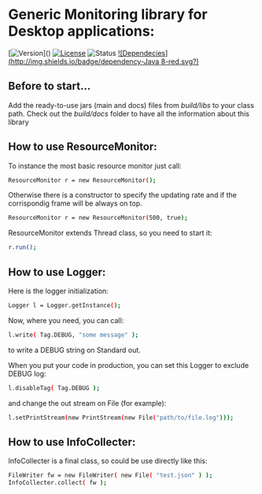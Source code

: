 # Generic Monitoring library for Desktop applications:
[![Version](http://img.shields.io/badge/version-1.0.4-blue.svg?)]() [![License](http://img.shields.io/badge/license-MIT-blue.svg)](http://opensource.org/licenses/MIT) ![Status](http://img.shields.io/badge/build-STABLE-green.svg) 
[![Dependecies](http://img.shields.io/badge/dependency-Java 8-red.svg?)](http://www.oracle.com/technetwork/java/javase/downloads/jre8-downloads-2133155.html)

## Before to start...
Add the ready-to-use jars (main and docs) files from *build/libs* to your class path. Check out the *build/docs* folder to have all the information about this library

## How to use ResourceMonitor:
To instance the most basic resource monitor just call:
```sh
ResourceMonitor r = new ResourceMonitor();
```
Otherwise there is a constructor to specify the updating rate and if the corrispondig frame will be always on top.
```sh
ResourceMonitor r = new ResourceMonitor(500, true);
```
ResourceMonitor extends Thread class, so you need to start it:
```sh
r.run();
```

## How to use Logger:
Here is the logger initialization:
```sh
Logger l = Logger.getInstance();
```
Now, where you need, you can call:
```sh
l.write( Tag.DEBUG, "some message" );
```
to write a DEBUG string on Standard out.

When you put your code in production, you can set this Logger to exclude DEBUG log:
```sh
l.disableTag( Tag.DEBUG );
```
and change the out stream on File (for example):
```sh
l.setPrintStream(new PrintStream(new File("path/to/file.log")));
```


## How to use InfoCollecter:
InfoCollecter is a final class, so could be use directly like this:
```sh
FileWriter fw = new FileWriter( new File( "test.json" ) );
InfoCollecter.collect( fw );
```
